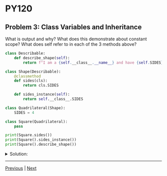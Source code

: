 # PY120
## Problem 3: Class Variables and Inheritance

What is output and why? What does this demonstrate about constant scope? What does self refer to in each of the 3 methods above?

```python
class Describable:
    def describe_shape(self):
        return f"I am a {self.__class__.__name__} and have {self.SIDES} sides."

class Shape(Describable):
    @classmethod
    def sides(cls):
        return cls.SIDES

    def sides_instance(self):
        return self.__class__.SIDES

class Quadrilateral(Shape):
    SIDES = 4

class Square(Quadrilateral):
    pass

print(Square.sides())
print(Square().sides_instance())
print(Square().describe_shape())
```

<details>
<summary>Solution:</summary>

The output is:
```
4
4
I am a Square and have 4 sides.
```

This demonstrates how class variables are inherited. The `SIDES` variable is defined on the `Quadrilateral` class. All subclasses, like `Square`, inherit this variable.

`Square.sides()`: This is a class method called on the `Square` class. The `cls` parameter refers to the `Square` class itself. The method finds the `SIDES` variable by walking up the inheritance hierarchy (MRO) until it finds it on `Quadrilateral`.

`Square().sides_instance()`: This is an instance method called on a Square object. The `self` parameter refers to the Square instance. `self.__class__` refers to the `Square` class, which then finds the inherited `SIDES` class variable.

`Square().describe_shape()`: This is an instance method inherited from the `Describable` class. `self` refers to the `Square` instance. `self.__class__.__name__` correctly returns "Square", and `self.SIDES` correctly finds the inherited class variable `SIDES`.

</details>

---

[Previous](02.md) | [Next](04.md)
